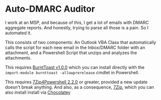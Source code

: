 # Auto-DMARC Auditor

I work at an MSP, and because of this, I get a lot of emails with DMARC aggregate reports. And honestly, trying to parse all those is a pain. So I automated it.

This consists of two components: An Outlook VBA Class that automatically calls the script for each new email in the Inbox/DMARC folder with an attachment, and a Powershell Script that unzips and analyzes the attachments.

This requires [BurntToast v1.0.0](https://www.powershellgallery.com/packages/BurntToast/1.0.0-Preview1) which you can install directly with the `import-module burnttoast -allowprerelease` cmdlet in Powershell.

This requires [7Zip4Powershell 2.2.0](https://www.powershellgallery.com/packages/7Zip4Powershell/2.2.0) or greater, provided a new update doesn't break anything. And also, as a consequence, [7Zip](https://www.7-zip.org/), which you can also install install via [Chocolatey](https://community.chocolatey.org/packages/7zip)